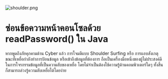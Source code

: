 ![shoulder.png](https://peegonggoy.github.io/Code4SecWeek/PicCode4Sec/shoulder.png)

# ซ่อนข้อความหน้าคอนโซลด้วย readPassword() ใน Java
หากพูดถึงภัยคุกคามด้าน Cyber แล้ว การโจมตีแบบ Shoulder Surfing หรือ การแอบสังเกตุขณะที่เหยื่อกำลังทำการป้อนข้อมูล หรือเข้าถึงข้อมูลที่ต้องการ ถือเป็นเครื่องมือหนึ่งของผู้ไม่ประสงค์ดี ในการโจรกรรมข้อมูลที่เป็นความลับของเหยื่อ โดยไม่จำเป็นต้องใช้ความรู้ด้านคอมพิวเตอร์ใดๆ ทั้งสิ้น ก็สามารถล่วงรู้ความลับเหยื่อได้โดยง่าย 